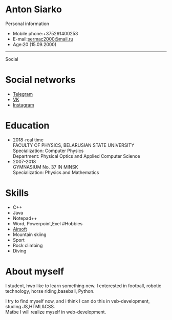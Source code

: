 # Anton Siarko


Personal information
- Mobile phone:+375291400253
- E-mail:sermac2000@mail.ru
- Age:20 (15.09.2000)
------
Social
# Social networks
- [Telegram](https://t.me/Judex011)
- [VK](https://vk.com/serko0)
- [Instagram](https://www.instagram.com/mr.okres/)
# Education
- 2018-real time<br>
FACULTY OF PHYSICS, BELARUSIAN STATE UNIVERSITY <br>
Specialization: Computer Physics<br>
Department: Physical Optics and Applied Computer Science<br>
- 2007-2018 <br>
GYMNASIUM No. 37 IN MINSK <br>
Specialization: Physics and Mathematics
# Skills
- C++
- Java
- Notepad++
- Word, Powerpoint,Exel
#Hobbies
- [Airsoft](https://www.instagram.com/mr.okres/)
- Mountain skiing
- Sport
- Rock climbing
- Diving
# About myself
I student, hwo like to learn something new. I enterested in football, robotic technology,
 horse riding,baseball, Python.

I try to find myself now, and i think I can do this in veb-development, studing JS,HTML&CSS.<br>
Matbe I will realize myself in web-development.







